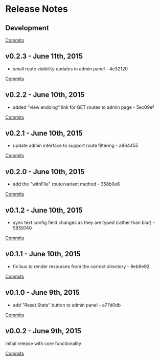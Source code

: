 # Release Notes

## Development

[Commits](https://github.com/jhudson8/smocks/compare/v0.2.3...master)

## v0.2.3 - June 11th, 2015
- small route visibility updates in admin panel - 4e32120


[Commits](https://github.com/jhudson8/smocks/compare/v0.2.2...v0.2.3)

## v0.2.2 - June 10th, 2015
- added "view endoing" link for GET routes to  admin page - 5ec09ef


[Commits](https://github.com/jhudson8/smocks/compare/v0.2.1...v0.2.2)

## v0.2.1 - June 10th, 2015
- update admin interface to support route filtering - a964455


[Commits](https://github.com/jhudson8/smocks/compare/v0.2.0...v0.2.1)

## v0.2.0 - June 10th, 2015
- add the "withFile" route/variant method - 358b0e8


[Commits](https://github.com/jhudson8/smocks/compare/v0.1.2...v0.2.0)

## v0.1.2 - June 10th, 2015
- sync text config field changes as they are typed (rather than blur) - 5659740


[Commits](https://github.com/jhudson8/smocks/compare/v0.1.1...v0.1.2)

## v0.1.1 - June 10th, 2015
- fix bux to render resources from the correct directory - 9eb9e92


[Commits](https://github.com/jhudson8/smocks/compare/v0.1.0...v0.1.1)

## v0.1.0 - June 9th, 2015
- add "Reset State" button to admin panel - a77d0db


[Commits](https://github.com/jhudson8/smocks/compare/v0.0.2...v0.1.0)

## v0.0.2 - June 9th, 2015
initial release with core functionality


[Commits](https://github.com/jhudson8/smocks/compare/4e1adec...v0.0.2)
